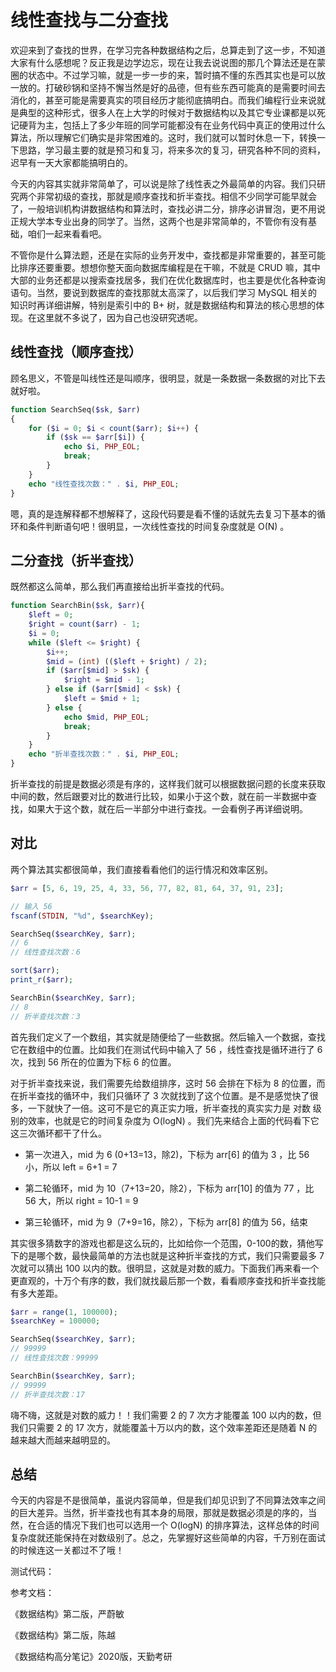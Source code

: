 # 线性查找与二分查找

欢迎来到了查找的世界，在学习完各种数据结构之后，总算走到了这一步，不知道大家有什么感想呢？反正我是边学边忘，现在让我去说说图的那几个算法还是在蒙圈的状态中。不过学习嘛，就是一步一步的来，暂时搞不懂的东西其实也是可以放一放的。打破砂锅和坚持不懈当然是好的品德，但有些东西可能真的是需要时间去消化的，甚至可能是需要真实的项目经历才能彻底搞明白。而我们编程行业来说就是典型的这种形式，很多人在上大学的时候对于数据结构以及其它专业课都是以死记硬背为主，包括上了多少年班的同学可能都没有在业务代码中真正的使用过什么算法，所以理解它们确实是非常困难的。这时，我们就可以暂时休息一下，转换一下思路，学习最主要的就是预习和复习，将来多次的复习，研究各种不同的资料，迟早有一天大家都能搞明白的。

今天的内容其实就非常简单了，可以说是除了线性表之外最简单的内容。我们只研究两个非常初级的查找，那就是顺序查找和折半查找。相信不少同学可能早就会了，一般培训机构讲数据结构和算法时，查找必讲二分，排序必讲冒泡，更不用说正规大学本专业出身的同学了。当然，这两个也是非常简单的，不管你有没有基础，咱们一起来看看吧。

不管你是什么算法题，还是在实际的业务开发中，查找都是非常重要的，甚至可能比排序还要重要。想想你整天面向数据库编程是在干嘛，不就是 CRUD 嘛，其中大部的业务还都是以搜索查找居多，我们在优化数据库时，也主要是优化各种查询语句。当然，要说到数据库的查找那就太高深了，以后我们学习 MySQL 相关的知识时再详细讲解，特别是索引中的 B+ 树，就是数据结构和算法的核心思想的体现。在这里就不多说了，因为自己也没研究透呢。

## 线性查找（顺序查找）

顾名思义，不管是叫线性还是叫顺序，很明显，就是一条数据一条数据的对比下去就好啦。

```php
function SearchSeq($sk, $arr)
{
    for ($i = 0; $i < count($arr); $i++) {
        if ($sk == $arr[$i]) {
            echo $i, PHP_EOL;
            break;
        }
    }
    echo "线性查找次数：" . $i, PHP_EOL;
}
```

嗯，真的是连解释都不想解释了，这段代码要是看不懂的话就先去复习下基本的循环和条件判断语句吧！很明显，一次线性查找的时间复杂度就是 O(N) 。

## 二分查找（折半查找）

既然都这么简单，那么我们再直接给出折半查找的代码。

```php
function SearchBin($sk, $arr){
    $left = 0;
    $right = count($arr) - 1;
    $i = 0;
    while ($left <= $right) {
        $i++;
        $mid = (int) (($left + $right) / 2);
        if ($arr[$mid] > $sk) {
            $right = $mid - 1;
        } else if ($arr[$mid] < $sk) {
            $left = $mid + 1;
        } else {
            echo $mid, PHP_EOL;
            break;
        }
    }
    echo "折半查找次数：" . $i, PHP_EOL;
}
```

折半查找的前提是数据必须是有序的，这样我们就可以根据数据问题的长度来获取中间的数，然后跟要对比的数进行比较，如果小于这个数，就在前一半数据中查找，如果大于这个数，就在后一半部分中进行查找。一会看例子再详细说明。

## 对比

两个算法其实都很简单，我们直接看看他们的运行情况和效率区别。

```php
$arr = [5, 6, 19, 25, 4, 33, 56, 77, 82, 81, 64, 37, 91, 23];

// 输入 56
fscanf(STDIN, "%d", $searchKey);

SearchSeq($searchKey, $arr);
// 6
// 线性查找次数：6

sort($arr);
print_r($arr);

SearchBin($searchKey, $arr);
// 8
// 折半查找次数：3
```

首先我们定义了一个数组，其实就是随便给了一些数据。然后输入一个数据，查找它在数组中的位置。比如我们在测试代码中输入了 56 ，线性查找是循环进行了 6 次，找到 56 所在的位置为下标 6 的位置。

对于折半查找来说，我们需要先给数组排序，这时 56 会排在下标为 8 的位置，而在折半查找的循环中，我们只循环了 3 次就找到了这个位置。是不是感觉快了很多，一下就快了一倍。这可不是它的真正实力哦，折半查找的真实实力是 对数 级别的效率，也就是它的时间复杂度为 O(logN) 。我们先来结合上面的代码看下它这三次循环都干了什么。

- 第一次进入，mid 为 6 (0+13=13，除2)，下标为 arr[6] 的值为 3 ，比 56 小，所以 left = 6+1 = 7

- 第二轮循环，mid 为 10（7+13=20，除2），下标为 arr[10] 的值为 77 ，比 56 大，所以 right = 10-1 = 9

- 第三轮循环，mid 为 9（7+9=16，除2），下标为 arr[8] 的值为 56，结束

其实很多猜数字的游戏也都是这么玩的，比如给你一个范围，0-100的数，猜他写下的是哪个数，最快最简单的方法也就是这种折半查找的方式，我们只需要最多 7 次就可以猜出 100 以内的数。很明显，这就是对数的威力。下面我们再来看一个更直观的，十万个有序的数，我们就找最后那一个数，看看顺序查找和折半查找能有多大差距。

```php
$arr = range(1, 100000);
$searchKey = 100000;

SearchSeq($searchKey, $arr);
// 99999
// 线性查找次数：99999

SearchBin($searchKey, $arr);
// 99999
// 折半查找次数：17
```

嗨不嗨，这就是对数的威力！！我们需要 2 的 7 次方才能覆盖 100 以内的数，但我们只需要 2 的 17 次方，就能覆盖十万以内的数，这个效率差距还是随着 N 的越来越大而越来越明显的。

## 总结

今天的内容是不是很简单，虽说内容简单，但是我们却见识到了不同算法效率之间的巨大差异。当然，折半查找也有其本身的局限，那就是数据必须是的序的，当然，在合适的情况下我们也可以选用一个 O(logN) 的排序算法，这样总体的时间复杂度就还能保持在对数级别了。总之，先掌握好这些简单的内容，千万别在面试的时候连这一关都过不了哦！

测试代码：


参考文档：

《数据结构》第二版，严蔚敏

《数据结构》第二版，陈越

《数据结构高分笔记》2020版，天勤考研